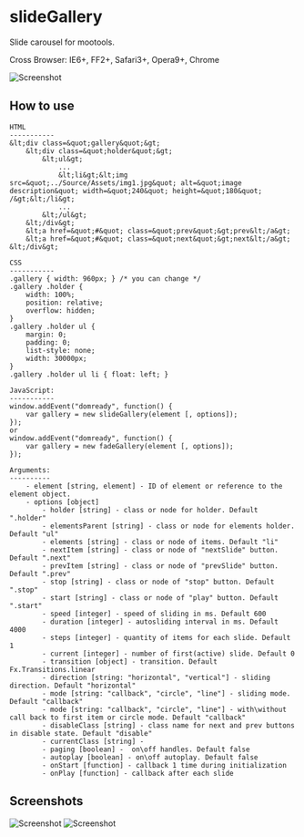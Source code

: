 slideGallery
============

Slide carousel for mootools.

Cross Browser: IE6+, FF2+, Safari3+, Opera9+, Chrome

![Screenshot](http://juverman.narod.ru/slideGallery/screen.png)

How to use
----------
	HTML
	-----------
	&lt;div class=&quot;gallery&quot;&gt;
		&lt;div class=&quot;holder&quot;&gt;
			&lt;ul&gt;
				...
				&lt;li&gt;&lt;img src=&quot;../Source/Assets/img1.jpg&quot; alt=&quot;image description&quot; width=&quot;240&quot; height=&quot;180&quot; /&gt;&lt;/li&gt;
				...
			&lt;/ul&gt;
		&lt;/div&gt;
		&lt;a href=&quot;#&quot; class=&quot;prev&quot;&gt;prev&lt;/a&gt;
		&lt;a href=&quot;#&quot; class=&quot;next&quot;&gt;next&lt;/a&gt;
	&lt;/div&gt;
	
	CSS
	-----------
	.gallery { width: 960px; } /* you can change */
	.gallery .holder {
		width: 100%;
		position: relative;
		overflow: hidden;
	}
	.gallery .holder ul {
		margin: 0;
		padding: 0;
		list-style: none;
		width: 30000px;
	}
	.gallery .holder ul li { float: left; }
	
	JavaScript:
	-----------
	window.addEvent("domready", function() {
        var gallery = new slideGallery(element [, options]);
    });
	or 
	window.addEvent("domready", function() {
        var gallery = new fadeGallery(element [, options]);
    });
	
	Arguments:
	----------
		- element [string, element] - ID of element or reference to the element object.
		- options [object]
			- holder [string] - class or node for holder. Default ".holder"
			- elementsParent [string] - class or node for elements holder. Default "ul"
			- elements [string] - class or node of items. Default "li"
			- nextItem [string] - class or node of "nextSlide" button. Default ".next"
			- prevItem [string] - class or node of "prevSlide" button. Default ".prev"
			- stop [string] - class or node of "stop" button. Default ".stop"
			- start [string] - class or node of "play" button. Default ".start"
			- speed [integer] - speed of sliding in ms. Default 600
			- duration [integer] - autosliding interval in ms. Default 4000
			- steps [integer] - quantity of items for each slide. Default 1
			- current [integer] - number of first(active) slide. Default 0
			- transition [object] - transition. Default Fx.Transitions.linear
			- direction [string: "horizontal", "vertical"] - sliding direction. Default "horizontal"
			- mode [string: "callback", "circle", "line"] - sliding mode. Default "callback"
			- mode [string: "callback", "circle", "line"] - with\without call back to first item or circle mode. Default "callback"
			- disableClass [string] - class name for next and prev buttons in disable state. Default "disable"
			- currentClass [string] - 
			- paging [boolean] -  on\off handles. Default false
			- autoplay [boolean] - on\off autoplay. Default false
			- onStart [function] - callback 1 time during initialization
			- onPlay [function] - callback after each slide

			
Screenshots
-----------
![Screenshot](http://juverman.narod.ru/slideGallery/screen-1.jpg)
![Screenshot](http://juverman.narod.ru/slideGallery/screen-2.jpg)